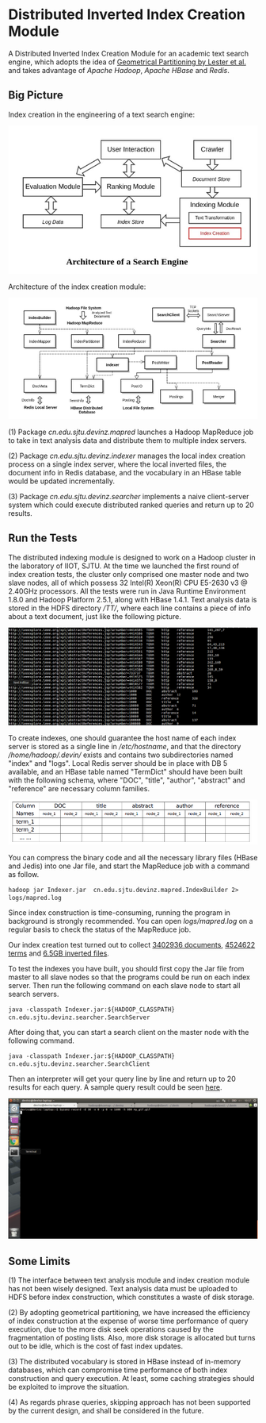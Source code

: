 # Distributed Inverted Index Creation Module

A Distributed Inverted Index Creation Module for an academic text search engine, 
which adopts the idea of [Geometrical Partitioning by Lester et al.](http://dl.acm.org/citation.cfm?id=1099739) 
and takes advantage of _Apache Hadoop_, _Apache HBase_ and _Redis_.

## Big Picture

Index creation in the engineering of a text search engine:

![big_pic](doc/big_pic.jpg)

Architecture of the index creation module:

![arch](doc/architecture.jpg)

(1) Package _cn.edu.sjtu.devinz.mapred_ launches a Hadoop MapReduce job to take in text analysis data and distribute them to multiple index servers.

(2) Package _cn.edu.sjtu.devinz.indexer_ manages the local index creation process on a single index server, where the local inverted files, the document info in Redis database, and the vocabulary in an HBase table would be updated incrementally.

(3) Package _cn.edu.sjtu.devinz.searcher_ implements a naive client-server system which could execute distributed ranked queries and return up to 20 results.

## Run the Tests

The distributed indexing module is designed to work on a Hadoop cluster in the laboratory of IIOT, SJTU.
At the time we launched the first round of index creation tests, the cluster only comprised one master node and two slave nodes, all of which possess 32 Intel(R) Xeon(R) CPU E5-2630 v3 @ 2.40GHz processors.
All the tests were run in Java Runtime Environment 1.8.0 and Hadoop Platform 2.5.1, along with HBase 1.4.1.
Text analysis data is stored in the HDFS directory _/TT/_, where each line contains a piece of info about a text document, just like the following picture.

![tt\_data](doc/tt_data.png)

To create indexes, one should guarantee the host name of each index server is stored as a single line in _/etc/hostname_, 
and that the directory _/home/hadoop/.devin/_ exists and contains two subdirectories named "index" and "logs".
Local Redis server should be in place with DB 5 available, 
and an HBase table named "TermDict" should have been built with the following schema, 
where "DOC", "title", "author", "abstract" and "reference" are necessary column families.

![dict\_schema](doc/dict_schema.png)

You can compress the binary code and all the necessary library files (HBase and Jedis) into one Jar file, 
and start the MapReduce job with a command as follow.

	hadoop jar Indexer.jar  cn.edu.sjtu.devinz.mapred.IndexBuilder 2> logs/mapred.log

Since index construction is time-consuming, running the program in background is strongly recommended.
You can open _logs/mapred.log_ on a regular basis to check the status of the MapReduce job.

Our index creation test turned out to collect [3402936 documents](doc/doc_meta.md), [4524622 terms](doc/term_dict.md) 
and [6.5GB inverted files](doc/inv_files.md).

To test the indexes you have built, you should first copy the Jar file from master to all slave nodes 
so that the programs could be run on each index server.
Then run the following command on each slave node to start all search servers.

	java -classpath Indexer.jar:${HADOOP_CLASSPATH} cn.edu.sjtu.devinz.searcher.SearchServer

After doing that, you can start a search client on the master node with the following command.

	java -classpath Indexer.jar:${HADOOP_CLASSPATH}  cn.edu.sjtu.devinz.searcher.SearchClient

Then an interpreter will get your query line by line and return up to 20 results for each query.
A sample query result could be seen [here](doc/query_test.md).

![queries](doc/queries.gif)


## Some Limits

(1) The interface between text analysis module and index creation module has not been wisely designed.
Text analysis data must be uploaded to HDFS before index construction, which constitutes a waste of disk storage.

(2) By adopting geometrical partitioning, we have increased the efficiency of index construction 
at the expense of worse time performance of query execution,
 due to the more disk seek operations caused by the fragmentation of posting lists.
Also, more disk storage is allocated but turns out to be idle, which is the cost of fast index updates.

(3) The distributed vocabulary is stored in HBase instead of in-memory databases, which can compromise time performance of both index construction and query execution.
At least, some caching strategies should be exploited to improve the situation.

(4) As regards phrase queries, skipping approach has not been supported by the current design, and shall be considered in the future.

